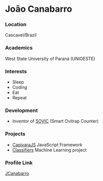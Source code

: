 # João Canabarro

### Location

Cascavel/Brazil

### Academics

West State University of Paraná (UNIOESTE)

### Interests

- Sleep
- Coding
- Eat
- Repeat

### Development

- Inventor of [SOVIC](https://github.com/jcanabarro/SOVIC) (Smart Ovitrap Counter)

### Projects

- [CapivaraJS](https://github.com/CapivaraJS/capivarajs) JavaScript Framework
- [Classifiers](https://github.com/jcanabarro/Classifiers) Machine Learning project

### Profile Link

[JCanabarro](https://github.com/jcanabarro)
